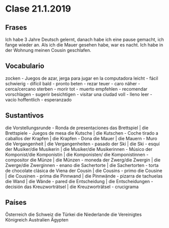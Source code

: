 # Clase 21.1.2019

## Frases

Ich habe 3 Jahre Deutsch gelernt, danach habe ich eine pause gemacht, ich fange wieder an.
Als ich die Mauer gesehen habe, war es nacht.
Ich habe in der Wohnung meinen Cousin geschlafen.

## Vocabulario

zocken - Juegos de azar, jerga para jugar en la computadora
leicht - fácil
schwierig - difícil
bald - pronto
beten - rezar
teuer - caro
näher - cerca/cercano
sterben - morir
tot - muerto
empfehlen - recomendar
vorschlagen - sugerir
besichtigen - visitar una ciudad
voll - lleno
leer - vacío
hoffentlich - esperanzado

## Sustantivos

die Vorstellungsrunde - Ronda de presentaciones
das Brettspiel | die Brettspiele - Juegos de mesa
die Kutsche | die Kutschen - Coche tirado a caballos
der Krapfen | die Krapfen - Dona
die Mauer | die Mauern - Muro
die Vergangenheit | die Vergangenheiten - pasado
der Ski | die Ski - esquí
der Musiker/die Musikerin | die Musiker/die Musikerinnen - Músico
der Komponist/die Komponistin | die Komponisten/ die Komponistinnen - compositor
die Münze | die Münzen - moneda
der Zwerg/die Zwergin | die Zwerge/die Zwerginnen - enano
die Sachertorte | die Sachertorten - torta de chocolate clásica de Viena
der Cousin | die Cousins - primo
die Cousine | die Cousinen - prima
die Pinnwand | die Pinnwände - pizarra de tachuelas
die Wand | die Wände - pared
die Entscheidung | die Entscheidungen - decisión
das Kreuzworträtsel | die Kreuzworträtsel - crucigrama

## Países

Österreich
die Schweiz
die Türkei
die Niederlande
die Vereinigtes Königreich
Australien
Ägypten
